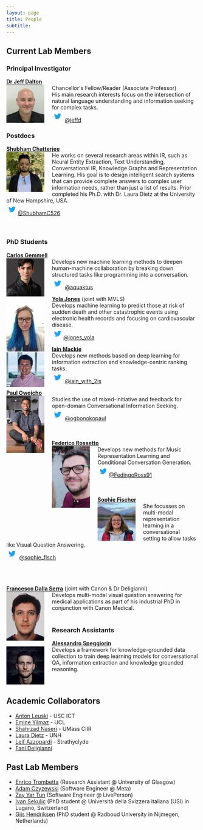 ```yaml
---
layout: page
title: People
subtitle: 
---
```


## Current Lab Members

### Principal Investigator
**[Dr Jeff Dalton](https://www.gla.ac.uk/schools/computing/staff/jeffdalton/)** <br> <img src="/assets/img/jeff_dalton.jpeg" width="100px" style="float: left; margin-right: 20px;"> Chancellor's Fellow/Reader (Associate Professor)  
His main research interests focus on the intersection of natural language understanding and information seeking for complex tasks.  
<img src="/assets/img/Twitter_Logo_Blue.png" width="30px"> [@jeffd](https://twitter.com/jeffd)
<br>  

### Postdocs

**[Shubham Chatterjee](https://www.dcs.gla.ac.uk/~shubham/)** <br> <img src="/assets/img/shubham.jpg" width="100px" style="float: left; margin-right: 20px;"> He works on several research areas within IR, such as Neural Entity Extraction, Text Understanding, Conversational IR, Knowledge Graphs and Representation Learning. His goal is to design intelligent search systems that can provide complete answers to complex user information needs, rather than just a list of results. Prior completed his Ph.D. with Dr. Laura Dietz at the University of New Hampshire, USA.  <br>
<img src="/assets/img/Twitter_Logo_Blue.png" width="30px">[@ShubhamC526](https://twitter.com/ShubhamC526)
<br>  
<br> 

### PhD Students
**[Carlos Gemmell](https://aquaktus.github.io)** <br>  <img src="/assets/img/carlos_gemmell.jpeg" width="100px" style="float: left; margin-right: 20px;">  Develops new machine learning methods to deepen human-machine collaboration by breaking down structured tasks like programming into a conversation.  
<img src="/assets/img/Twitter_Logo_Blue.png" width="30px"> [@aquaktus](https://twitter.com/aquaktus)

**[Yola Jones](https://uk.linkedin.com/in/yola-jones-6a6b0512b)** (joint with MVLS)<br> <img src="/assets/img/yola_jones.jpg" width="100px" style="float: left; margin-right: 20px;"> Develops machine learning to predict those at risk of sudden death and other catastrophic events using electronic health records and focusing on cardiovascular disease.  
<img src="/assets/img/Twitter_Logo_Blue.png" width="30px">[@jones_yola](https://twitter.com/jones_yola)

**[Iain Mackie](https://scholar.google.com/citations?user=pnec6VoAAAAJ&hl=en&oi=sra)** <br> <img src="/assets/img/Iain_photo.jpeg" width="100px" style="float: left; margin-right: 20px;"> Develops new methods based on deep learning for information extraction and knowledge-centric ranking tasks.   
<img src="/assets/img/Twitter_Logo_Blue.png" width="30px"> [@iain_with_2is](https://twitter.com/iain_with_2is)

**[Paul Owoicho](https://www.linkedin.com/in/paulowoicho/)** <br> <img src="/assets/img/Paul_Owoicho.jpg" width="100px" style="float: left; margin-right: 20px;"> Studies the use of mixed-initiative and feedback for open-domain Conversational Information Seeking.  
<img src="/assets/img/Twitter_Logo_Blue.png" width="30px"> [@ogbonokopaul](https://twitter.com/ogbonokopaul)  
<br> 
<br>
  
**[Federico Rossetto](https://www.linkedin.com/in/federico-rossetto-819b36140/)** <br> <img src="/assets/img/federico_rossetto.jpg" width="100px" style="float: left; margin-right: 20px;"> Develops new methods for Music Representation Learning and Conditional Conversation Generation. <br>
<img src="/assets/img/Twitter_Logo_Blue.png" width="30px">[@FedingoRoss91](https://twitter.com/FedingoRoss91)
<br>  
<br> 

**[Sophie Fischer](https://scholar.google.com/citations?user=fBWHYdQAAAAJ)** <br> <img src="/assets/img/sophie_fischer.jpeg" width="100px" style="float: left; margin-right: 20px;"> She focusses on multi-modal representation learning in a conversational setting to allow tasks like Visual Question Answering. <br>
<img src="/assets/img/Twitter_Logo_Blue.png" width="30px"> [@sophie_fisch](https://twitter.com/sophie_fisch)  
<br><br> 
<br>

**[Francesco Dalla Serra](https://uk.linkedin.com/in/francesco-dalla-serra-419984142)** (joint with Canon & Dr Deligianni)<br>  <img src="/assets/img/francesco_dalla_serra.jpg" width="100px" style="float: left; margin-right: 20px;"> Develops multi-modal visual question answering for medical applications as part of his industrial PhD in conjunction with Canon Medical. 
<br>
<br>

### Research Assistants
<!-- **[Zay-yar Tun](https://uk.linkedin.com/in/zay-yar-tun-668411153)** <br> <img src="/assets/img/zay-yar-sm.jpeg" width="100px" style="float: left; margin-right: 20px;"> Develops new methods for improving social content discovery for the BBC's voice assistant, Beeb. 
<br>  <br><br> -->

**[Alessandro Speggiorin](https://www.linkedin.com/in/alessandro-speggiorin/)** <br> <img src="/assets/img/alessandro.jpeg" width="100px" style="float: left; margin-right: 20px;"> 
Develops a framework for knowledge-grounded data collection to train deep learning models for conversational QA, information extraction and knowledge grounded reasoning. 
<br>  <br><br>

  
## Academic Collaborators
- [Anton Leuski](https://ict.usc.edu/profile/anton-leuski/) - USC ICT
- [Emine Yilmaz](https://sites.google.com/site/emineyilmaz/) - UCL
- [Shahrzad Naseri](https://people.cs.umass.edu/~shnaseri/) - UMass CIIR
- [Laura Dietz](https://www.cs.unh.edu/~dietz/) - UNH
- [Leif Azzopardi](http://www.dcs.gla.ac.uk/~leif/) - Strathyclyde
- [Fani Deligianni](https://www.gla.ac.uk/schools/computing/staff/fanideligianni/)

## Past Lab Members

- [Enrico Trombetta](https://www.linkedin.com/in/erolm-a/) (Research Assistant @ University of Glasgow)
- [Adam Czyzewski](https://www.linkedin.com/in/czyzewski-a/) (Software Engineer @ Meta)
- [Zay Yar Tun](https://www.linkedin.com/in/zay-yar-tun-668411153/) (Software Engineer @ LivePerson)
- [Ivan Sekulic](https://isekulic.github.io/) (PhD student @ Università della Svizzera italiana (USI) in Lugano, Switzerland)
- [Gijs Hendriksen](https://www.linkedin.com/in/gijs-hendriksen/) (PhD student @ Radboud University in Nijmegen, Netherlands)
